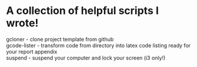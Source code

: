 # A collection of helpful scripts I wrote!

gcloner - clone project template from github  
gcode-lister - transform code from directory into latex code listing ready for your report appendix  
suspend - suspend your computer and lock your screen (i3 only!)  
